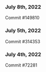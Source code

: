 ### July 8th, 2022

Commit #149810

### July 5th, 2022

Commit #314353


### July 4th, 2022

Commit #72281
